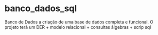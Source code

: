 # banco_dados_sql
 Banco de Dados a criação de uma base de dados completa e funcional. O projeto terá um DER + modelo relacional + consultas álgebras + scrip sql
